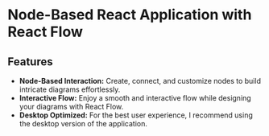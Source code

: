 # Node-Based React Application with React Flow


## Features

- **Node-Based Interaction:** Create, connect, and customize nodes to build intricate diagrams effortlessly.
- **Interactive Flow:** Enjoy a smooth and interactive flow while designing your diagrams with React Flow.
- **Desktop Optimized:** For the best user experience, I recommend using the desktop version of the application.
